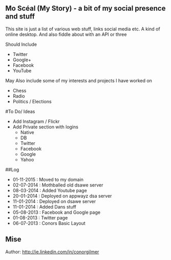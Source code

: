 ## Mo Scéal (My Story) - a bit of my social presence and stuff

This site is just a list of various web stuff, links social media etc. A kind of online desktop.
And also fiddle about with an API or three

Should Include
- Twitter
- Google+
- Facebook
- YouTube

May Also include some of my interests and projects I have worked on
- Chess
- Radio
- Politics / Elections

#To Do/ Ideas
- Add Instagram / Flickr
- Add Private section with logins
  - Native
  - DB
  - Twitter
  - Facebook
  - Google
  - Yahoo


##Log

- 01-11-2015 : Moved to my domain
- 02-07-2014 : Mothballed old dsawe server
- 08-03-2014 : Added Youtube page
- 20-01-2014 : Deployed on appwayz dsa server
- 11-01-2014 : Deployed on dsawe server
- 11-01-2014 : Added Dans stuff
- 05-08-2013 : Facebook and Google  page
- 01-08-2013 : Twitter page
- 06-07-2013 : Conors Basic Layout

## Mise
Author: http://ie.linkedin.com/in/conorgilmer



